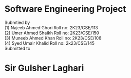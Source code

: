 
# Software Engineering Project
Submtied by 
<br>
(1) Najeeb Ahmed Ghori Roll no: 2K23/CSE/113
<br>
(2) Umer Ahmed Shaikh Roll no: 2K23/CSE/150
<br>
(3) Muneeb Ahmed Khan Roll no: 2K23/CSE/108
<br>
(4) Syed Umair Khalid Roll no: 2k23/CSE/145
<br>
Submitted to 
<br>
# Sir Gulsher Laghari
